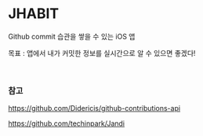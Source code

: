 # JHABIT

Github commit 습관을 쌓을 수 있는 iOS 앱

목표 : 앱에서 내가 커밋한 정보를 실시간으로 알 수 있으면 좋겠다!

<br>


### 참고 

https://github.com/Didericis/github-contributions-api

https://github.com/techinpark/Jandi
